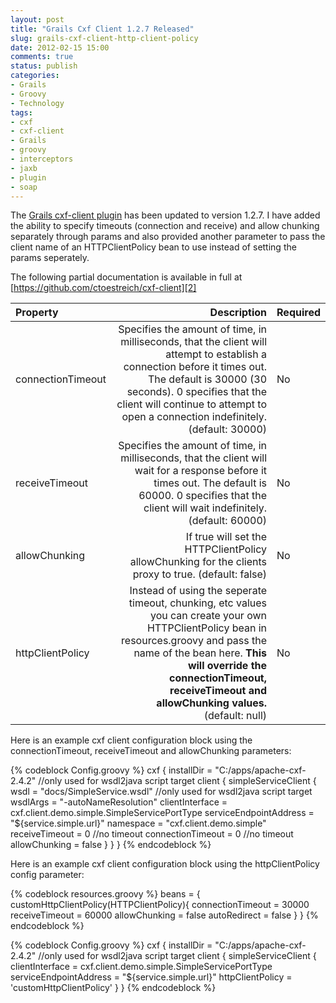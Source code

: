 ```yaml
---
layout: post
title: "Grails Cxf Client 1.2.7 Released"
slug: grails-cxf-client-http-client-policy
date: 2012-02-15 15:00
comments: true
status: publish
categories: 
- Grails
- Groovy
- Technology
tags: 
- cxf
- cxf-client
- Grails
- groovy
- interceptors
- jaxb
- plugin
- soap
---
```

The [Grails cxf-client plugin][1] has been updated to version 1.2.7.  I have added the ability to specify timeouts (connection and receive) and allow chunking separately through params and also provided another parameter to pass the client name of an HTTPClientPolicy bean to use instead of setting the params seperately.

<!-- more -->

The following partial documentation is available in full at [https://github.com/ctoestreich/cxf-client][2]


|Property|Description|Required|
|:-----------|------------:|:------------|
|connectionTimeout|Specifies the amount of time, in milliseconds, that the client will attempt to establish a connection before it times out. The default is 30000 (30 seconds). 0 specifies that the client will continue to attempt to open a connection indefinitely. (default: 30000)|No|
|receiveTimeout|Specifies the amount of time, in milliseconds, that the client will wait for a response before it times out. The default is 60000. 0 specifies that the client will wait indefinitely. (default: 60000)|No|
|allowChunking|If true will set the HTTPClientPolicy allowChunking for the clients proxy to true. (default: false)|No|
|httpClientPolicy|Instead of using the seperate timeout, chunking, etc values you can create your own HTTPClientPolicy bean in resources.groovy and pass the name of the bean here. <B>This will override the connectionTimeout, receiveTimeout and allowChunking values.</b> (default: null)|No|


Here is an example cxf client configuration block using the connectionTimeout, receiveTimeout and allowChunking parameters:

{% codeblock Config.groovy %}
cxf {
    installDir = "C:/apps/apache-cxf-2.4.2" //only used for wsdl2java script target
    client {
        simpleServiceClient {
            wsdl = "docs/SimpleService.wsdl" //only used for wsdl2java script target
            wsdlArgs = "-autoNameResolution"
            clientInterface = cxf.client.demo.simple.SimpleServicePortType
            serviceEndpointAddress = "${service.simple.url}"
            namespace = "cxf.client.demo.simple"
            receiveTimeout = 0 //no timeout
            connectionTimeout = 0 //no timeout
            allowChunking = false
        }
    }
}
{% endcodeblock %}

Here is an example cxf client configuration block using the httpClientPolicy config parameter:

{% codeblock resources.groovy %}
beans = {
    customHttpClientPolicy(HTTPClientPolicy){
        connectionTimeout = 30000
        receiveTimeout = 60000
        allowChunking = false
        autoRedirect = false
    }
}
{% endcodeblock %}

{% codeblock Config.groovy %}
cxf {
    installDir = "C:/apps/apache-cxf-2.4.2" //only used for wsdl2java script target
    client {
        simpleServiceClient {
            clientInterface = cxf.client.demo.simple.SimpleServicePortType
            serviceEndpointAddress = "${service.simple.url}"
            httpClientPolicy = 'customHttpClientPolicy'
        }
}
{% endcodeblock %}

   [1]: http://www.grails.org/plugin/cxf-client (Grails Cxf Client Plugin)

   [2]: https://github.com/ctoestreich/cxf-client